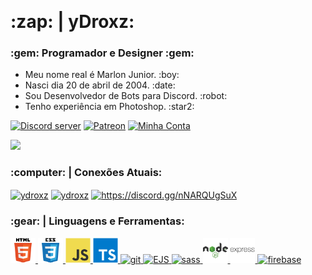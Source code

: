 <p align="center">
<br><h1 align="left">:zap: <b>|</b> yDroxz:</h1>
<h3 align="left">:gem: Programador e Designer :gem:</h3>
<ul>
    <li>Meu nome real é Marlon Junior. :boy:</li>
    <li>Nasci dia 20 de abril de 2004. :date:</li>
    <li>Sou Desenvolvedor de Bots para Discord. :robot:</li>
    <li>Tenho experiência em Photoshop. :star2:</li>
</ul>
<a href="https://discord.gg/wPWTHJY3Kw"><img src="https://img.shields.io/discord/799477005627555890?color=7289da&logo=discord&logoColor=white" alt="Discord server" /></a> 
<a href="https://www.patreon.com/blackxsz_"><img src="https://img.shields.io/badge/donate-patreon-F96854.svg" alt="Patreon" /></a>  
<a href="https://discord.com/users/817160910871330836"><img src="https://img.shields.io/badge/-@ydroxz.π_%234547-4169E1?style=flat&labelColor=7289da&logo=discord&logoColor=white" alt="Minha Conta" /></a>

![](https://discord.c99.nl/widget/theme-3/817160910871330836.png)

<h3 align="left">:computer: <b>|</b> Conexões Atuais:</h3>
<p align="left">
<a href="https://twitter.com/blackxsz_" target="blank"><img align="center" src="https://cdn.jsdelivr.net/npm/simple-icons@3.0.1/icons/twitter.svg" alt="ydroxz" height="30" width="40" /></a>
<a href="https://instagram.com/blackxsz_" target="blank"><img align="center" src="https://cdn.jsdelivr.net/npm/simple-icons@3.0.1/icons/instagram.svg" alt="ydroxz" height="30" width="40" /></a>
<a [! [Discord Bots] (https://top.gg/api/widget/status/817207028169965589.svg)] (https://top.gg/bot/817207028169965589) /></a> 
<a href="https://discord.gg/nNARQUgSuX" target="blank"><img align="center" src="https://cdn.jsdelivr.net/npm/simple-icons@3.0.1/icons/discord.svg" alt="https://discord.gg/nNARQUgSuX" height="30" width="40" /></a>
</p>
</p>
</p>

<h3 align="left">:gear: <b>|</b> Linguagens e Ferramentas:</h3>
<p align="left"> <a href="https://www.w3.org/html/" target="_blank"> <img src="https://raw.githubusercontent.com/devicons/devicon/master/icons/html5/html5-original-wordmark.svg" alt="html5" width="40" height="40"/> </a><a href="https://www.w3schools.com/css/" target="_blank"> <img src="https://raw.githubusercontent.com/devicons/devicon/master/icons/css3/css3-original-wordmark.svg" alt="css3" width="40" height="40"/> </a> <a href="https://developer.mozilla.org/en-US/docs/Web/JavaScript" target="_blank"> <img src="https://raw.githubusercontent.com/devicons/devicon/master/icons/javascript/javascript-original.svg" alt="javascript" width="40" height="40"/> </a><a href="https://www.typescriptlang.org/" target="_blank"> <img src="https://raw.githubusercontent.com/devicons/devicon/master/icons/typescript/typescript-original.svg" alt="typescript" width="40" height="40"/> </a> <a href="https://git-scm.com/" target="_blank"> <img src="https://www.vectorlogo.zone/logos/git-scm/git-scm-icon.svg" alt="git" width="40" height="40"/> </a> <a href="https://ejs.co/" target="_blank"> <img src="https://alternativetoapp.com/wp-content/uploads/2020/05/ejs_142671.jpg" alt="EJS" width="40" height="40"/> </a> <a href="https://sass-lang.com/" target="_blank"> <img src="https://cdn.iconscout.com/icon/free/png-512/sass-226054.png" alt="sass" width="40" height="40"/> </a> <a href="https://nodejs.org" target="_blank"> <img src="https://raw.githubusercontent.com/devicons/devicon/master/icons/nodejs/nodejs-original-wordmark.svg" alt="nodejs" width="40" height="40"/> </a> <a href="https://expressjs.com" target="_blank"> <img src="https://raw.githubusercontent.com/devicons/devicon/master/icons/express/express-original-wordmark.svg" alt="express" width="40" height="40"/> </a>
<a href="https://www.photoshop.com/en" target="_blank"> <img src="https://appmasters.io/static/firebase-logo-c24b6b9c0fcd84c7b258879880472660.png" alt="firebase" width="30"/> </a>  </p>
